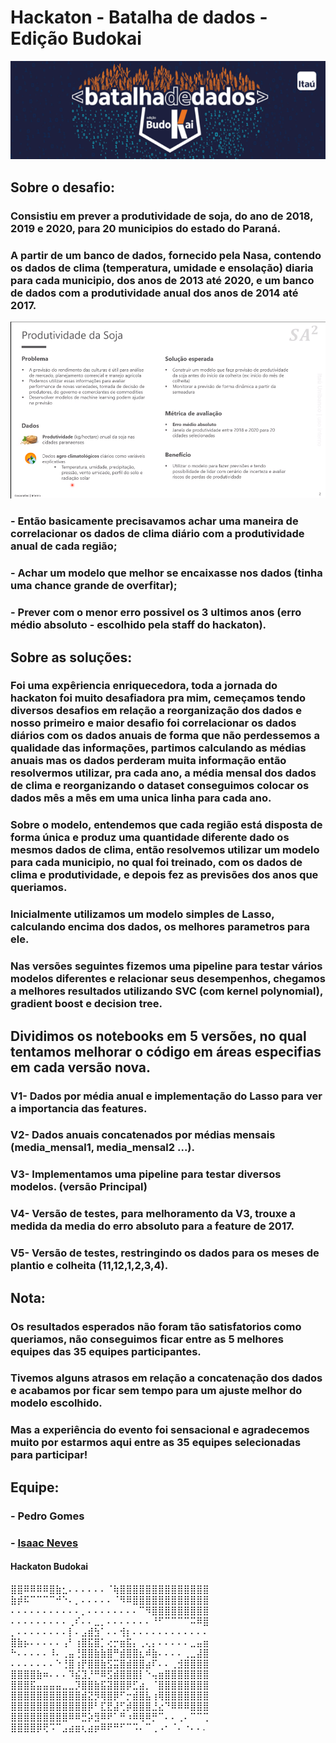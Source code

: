 # Hackaton - Batalha de dados - Edição Budokai
![](batalha_de_dados.PNG)

## Sobre o desafio: 
### Consistiu em prever a produtividade de soja, do ano de 2018, 2019 e 2020, para 20 municipios do estado do Paraná.
### A partir de um banco de dados, fornecido pela Nasa, contendo os dados de clima (temperatura, umidade e ensolação) diaria para cada municipio, dos anos de 2013 até 2020, e um banco de dados com a produtividade anual dos anos de 2014 até 2017.

![](Capturar.PNG)

### - Então basicamente precisavamos achar uma maneira de correlacionar os dados de clima diário com a produtividade anual de cada região;
### - Achar um modelo que melhor se encaixasse nos dados (tinha uma chance grande de overfitar);
### - Prever com o menor erro possivel os 3 ultimos anos (erro médio absoluto - escolhido pela staff do hackaton).

## Sobre as soluções:
### Foi uma expêriencia enriquecedora, toda a jornada do hackaton foi muito desafiadora pra mim, cemeçamos tendo diversos desafios em relação a reorganização dos dados e nosso primeiro e maior desafio foi correlacionar os dados diários com os dados anuais de forma que não perdessemos a qualidade das informações, partimos calculando as médias anuais mas os dados perderam muita informação então resolvermos utilizar, pra cada ano, a média mensal dos dados de clima e reorganizando o dataset conseguimos colocar os dados mês a mês em uma unica linha para cada ano.
### Sobre o modelo, entendemos que cada região está disposta de forma única e produz uma quantidade diferente dado os mesmos dados de clima, então resolvemos utilizar um modelo para cada municipio, no qual foi treinado, com os dados de clima e produtividade, e depois fez as previsões dos anos que queriamos.
### Inicialmente utilizamos um modelo simples de Lasso, calculando encima dos dados, os melhores parametros para ele.
### Nas versões seguintes fizemos uma pipeline para testar vários modelos diferentes e relacionar seus desempenhos, chegamos a melhores resultados utilizando SVC (com kernel polynomial), gradient boost e decision tree.

## Dividimos os notebooks em 5 versões, no qual tentamos melhorar o código em áreas especifias em cada versão nova.

### V1- Dados por média anual e implementação do Lasso para ver a importancia das features.

### V2- Dados anuais concatenados por médias mensais (media_mensal1, media_mensal2 ...).

### V3- Implementamos uma pipeline para testar diversos modelos. (versão Principal)

### V4- Versão de testes, para melhoramento da V3, trouxe a medida da media do erro absoluto para a feature de 2017.

### V5- Versão de testes, restringindo os dados para os meses de plantio e colheita (11,12,1,2,3,4).

## Nota:
### Os resultados esperados não foram tão satisfatorios como queriamos, não conseguimos ficar entre as 5 melhores equipes das 35 equipes participantes.
### Tivemos alguns atrasos em relação a concatenação dos dados e acabamos por ficar sem tempo para um ajuste melhor do modelo escolhido.
### Mas a experiência do evento foi sensacional e agradecemos muito por estarmos aqui entre as 35 equipes selecionadas para participar!

## Equipe:

### - Pedro Gomes
### - [Isaac Neves](https://github.com/nevesisaac) 
#### Hackaton Budokai

⣿⣿⠿⠿⠿⠿⣿⣷⣂⠄⠄⠄⠄⠄⠄⠈⢷⣿⣿⣿⣿⣿⣿⣿⣿⣿⣿⣿⣿⣿⣿
⣷⡾⠯⠉⠉⠉⠉⠚⠑⠄⡀⠄⠄⠄⠄⠄⠈⠻⠿⣿⣿⣿⣿⣿⣿⣿⣿⣿⣿⣿⣿ 
⠄⠄⠄⠄⠄⠄⠄⠄⠄⠄⠄⡀⠄⠄⠄⠄⠄⠄⠄⠄⠉⠻⣿⣿⣿⣿⣿⣿⣿⣿⣿ 
⠄⠄⠄⠄⠄⠄⠄⠄⠄⢀⠎⠄⠄⣀⡀⠄⠄⠄⠄⠄⠄⠄⠘⠋⠉⠉⠉⠉⠭⠿⣿
⡀⠄⠄⠄⠄⠄⠄⠄⠄⡇⠄⣠⣾⣳⠁⠄⠄⢺⡆⠄⠄⠄⠄⠄⠄⠄⠄⠄⠄⠄⠄
⣿⣷⡦⠄⠄⠄⠄⠄⢠⠃⢰⣿⣯⣿⡁⢔⡒⣶⣯⡄⢀⢄⡄⠄⠄⠄⠄⠄⣀⣤⣶
⠓⠄⠄⠄⠄⠄⠸⠄⢀⣤⢘⣿⣿⣷⣷⣿⠛⣾⣿⣿⣆⠾⣷⠄⠄⠄⠄⢀⣀⣼⣿
⠄⠄⠄⠄⠄⠄⠄⠑⢘⣿⢰⡟⣿⣿⣷⣫⣭⣿⣾⣿⣿⣴⠏⠄⠄⢀⣺⣿⣿⣿⣿ 
⣿⣿⣿⣿⣷⠶⠄⠄⠄⠹⣮⣹⡘⠛⠿⣫⣾⣿⣿⣿⡇⠑⢤⣶⣿⣿⣿⣿⣿⣿⣿
⣿⣿⣿⣯⣤⣤⣤⣤⣀⣀⡹⣿⣿⣷⣯⣽⣿⣿⡿⣋⣴⡀⠈⣿⣿⣿⣿⣿⣿⣿⣿
⣿⣿⣿⣿⣿⣿⣿⣿⣿⣿⣿⣾⣝⡻⢿⣿⡿⠋⡒⣾⣿⣧⢰⢿⣿⣿⣿⣿⣿⣿⣿
⣿⣿⣿⣿⣿⣿⣿⣿⣿⣿⣿⣿⡿⠃⣏⣟⣼⢋⡾⣿⣿⣿⣘⣔⠙⠿⠿⠿⣿⣿⣿
⣿⣿⣿⣿⣿⣿⣿⣿⣿⠿⠿⣛⡵⣻⠿⠟⠁⠛⠰⠿⢿⠿⡛⠉⠄⠄⢀⠄⠉⠉⢉ 
⣿⣿⣿⣿⡿⢟⠩⠉⣠⣴⣶⢆⣴⡶⠿⠟⠛⠋⠉⠩⠄⠉⢀⠠⠂⠈⠄⠐⠄⠄.
